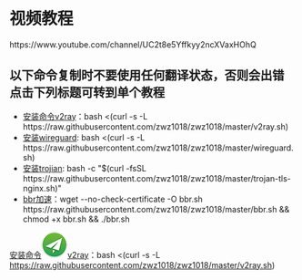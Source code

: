 <h1><a href:"https://www.youtube.com/channel/UC2t8e5Yffkyy2ncXVaxHOhQ">视频教程</a></h1>
  https://www.youtube.com/channel/UC2t8e5Yffkyy2ncXVaxHOhQ

<h2>以下命令复制时不要使用任何翻译状态，否则会出错 点击下列标题可转到单个教程</h2>
  
  <ul>
						<li><a href="https://www.youtube.com/watch?v=tU3sJ7vt0l0">安装命令v2ray</a>：bash <(curl -s -L https://raw.githubusercontent.com/zwz1018/zwz1018/master/v2ray.sh)</li>
						<li><a href="https://www.youtube.com/watch?v=ST_1PSpJNuA&t=376s">安装wireguard</a>: bash <(curl -s -L https://raw.githubusercontent.com/zwz1018/zwz1018/master/wireguard.sh)</li>
						<li><a href="https://www.youtube.com/watch?v=n9mSZhvtxoA&t=181s">安装trojian</a>: bash -c "$(curl -fsSL https://raw.githubusercontent.com/zwz1018/zwz1018/master/trojan-tls-nginx.sh)"</li>
						<li><a href="https://www.youtube.com/watch?v=tU3sJ7vt0l0&t=13s">bbr加速</a>：wget --no-check-certificate -O bbr.sh https://raw.githubusercontent.com/zwz1018/zwz1018/master/bbr.sh && chmod +x bbr.sh && ./bbr.sh</li>
					</ul>



<a href="https://www.youtube.com/watch?v=tU3sJ7vt0l0">安装命令<img src="tu/Ssrwan.jpg">v2ray</a>：bash <(curl -s -L https://raw.githubusercontent.com/zwz1018/zwz1018/master/v2ray.sh)
